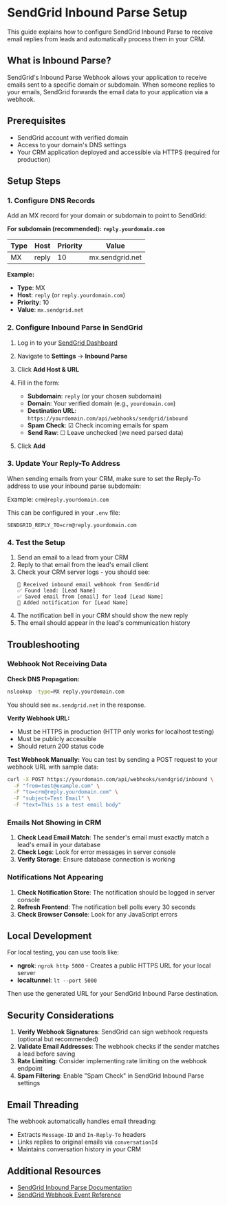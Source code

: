 # SendGrid Inbound Parse Setup

This guide explains how to configure SendGrid Inbound Parse to receive email replies from leads and automatically process them in your CRM.

## What is Inbound Parse?

SendGrid's Inbound Parse Webhook allows your application to receive emails sent to a specific domain or subdomain. When someone replies to your emails, SendGrid forwards the email data to your application via a webhook.

## Prerequisites

- SendGrid account with verified domain
- Access to your domain's DNS settings
- Your CRM application deployed and accessible via HTTPS (required for production)

## Setup Steps

### 1. Configure DNS Records

Add an MX record for your domain or subdomain to point to SendGrid:

**For subdomain (recommended): `reply.yourdomain.com`**

| Type | Host | Priority | Value |
|------|------|----------|-------|
| MX | reply | 10 | mx.sendgrid.net |

**Example:**
- **Type**: MX
- **Host**: `reply` (or `reply.yourdomain.com`)
- **Priority**: 10
- **Value**: `mx.sendgrid.net`

### 2. Configure Inbound Parse in SendGrid

1. Log in to your [SendGrid Dashboard](https://app.sendgrid.com/)
2. Navigate to **Settings** → **Inbound Parse**
3. Click **Add Host & URL**
4. Fill in the form:
   - **Subdomain**: `reply` (or your chosen subdomain)
   - **Domain**: Your verified domain (e.g., `yourdomain.com`)
   - **Destination URL**: `https://yourdomain.com/api/webhooks/sendgrid/inbound`
   - **Spam Check**: ☑ Check incoming emails for spam
   - **Send Raw**: ☐ Leave unchecked (we need parsed data)

5. Click **Add**

### 3. Update Your Reply-To Address

When sending emails from your CRM, make sure to set the Reply-To address to use your inbound parse subdomain:

Example: `crm@reply.yourdomain.com`

This can be configured in your `.env` file:

```env
SENDGRID_REPLY_TO=crm@reply.yourdomain.com
```

### 4. Test the Setup

1. Send an email to a lead from your CRM
2. Reply to that email from the lead's email client
3. Check your CRM server logs - you should see:
   ```
   📨 Received inbound email webhook from SendGrid
   ✅ Found lead: [Lead Name]
   ✅ Saved email from [email] for lead [Lead Name]
   🔔 Added notification for [Lead Name]
   ```
4. The notification bell in your CRM should show the new reply
5. The email should appear in the lead's communication history

## Troubleshooting

### Webhook Not Receiving Data

**Check DNS Propagation:**
```bash
nslookup -type=MX reply.yourdomain.com
```
You should see `mx.sendgrid.net` in the response.

**Verify Webhook URL:**
- Must be HTTPS in production (HTTP only works for localhost testing)
- Must be publicly accessible
- Should return 200 status code

**Test Webhook Manually:**
You can test by sending a POST request to your webhook URL with sample data:

```bash
curl -X POST https://yourdomain.com/api/webhooks/sendgrid/inbound \
  -F "from=test@example.com" \
  -F "to=crm@reply.yourdomain.com" \
  -F "subject=Test Email" \
  -F "text=This is a test email body"
```

### Emails Not Showing in CRM

1. **Check Lead Email Match**: The sender's email must exactly match a lead's email in your database
2. **Check Logs**: Look for error messages in server console
3. **Verify Storage**: Ensure database connection is working

### Notifications Not Appearing

1. **Check Notification Store**: The notification should be logged in server console
2. **Refresh Frontend**: The notification bell polls every 30 seconds
3. **Check Browser Console**: Look for any JavaScript errors

## Local Development

For local testing, you can use tools like:
- **ngrok**: `ngrok http 5000` - Creates a public HTTPS URL for your local server
- **localtunnel**: `lt --port 5000`

Then use the generated URL for your SendGrid Inbound Parse destination.

## Security Considerations

1. **Verify Webhook Signatures**: SendGrid can sign webhook requests (optional but recommended)
2. **Validate Email Addresses**: The webhook checks if the sender matches a lead before saving
3. **Rate Limiting**: Consider implementing rate limiting on the webhook endpoint
4. **Spam Filtering**: Enable "Spam Check" in SendGrid Inbound Parse settings

## Email Threading

The webhook automatically handles email threading:
- Extracts `Message-ID` and `In-Reply-To` headers
- Links replies to original emails via `conversationId`
- Maintains conversation history in your CRM

## Additional Resources

- [SendGrid Inbound Parse Documentation](https://docs.sendgrid.com/for-developers/parsing-email/setting-up-the-inbound-parse-webhook)
- [SendGrid Webhook Event Reference](https://docs.sendgrid.com/for-developers/parsing-email/inbound-email)

